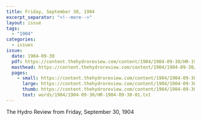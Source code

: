 ```yaml
---
title: Friday, September 30, 1904
excerpt_separator: "<!--more-->"
layout: issue
tags:
  - "1904"
categories:
  - issues
issue:
  date: 1904-09-30
  pdf: https://content.thehydroreview.com/content/1904/1904-09-30/HR-1904-09-30.pdf
  masthead: https://content.thehydroreview.com/content/1904/1904-09-30/masthead/HR-1904-09-30.jpg
  pages:
    - small: https://content.thehydroreview.com/content/1904/1904-09-30/small/HR-1904-09-30-01.jpg
      large: https://content.thehydroreview.com/content/1904/1904-09-30/large/HR-1904-09-30-01.jpg
      thumb: https://content.thehydroreview.com/content/1904/1904-09-30/thumbnails/HR-1904-09-30-01.jpg
      text: words/1904/1904-09-30/HR-1904-09-30-01.txt
---
```


The Hydro Review from Friday, September 30, 1904

<!--more-->


